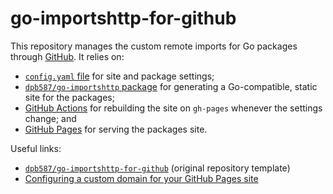 # go-importshttp-for-github

This repository manages the custom remote imports for Go packages through [GitHub](https://github.com/). It relies on:

 * [`config.yaml` file](config.yaml) for site and package settings;
 * [`dpb587/go-importshttp` package](https://github.com/dpb587/go-importshttp) for generating a Go-compatible, static site for the packages;
 * [GitHub Actions](https://github.com/features/actions) for rebuilding the site on `gh-pages` whenever the settings change; and
 * [GitHub Pages](https://pages.github.com/) for serving the packages site.

Useful links:

 * [`dpb587/go-importshttp-for-github`](https://github.com/dpb587/go-importshttp-for-github) (original repository template)
 * [Configuring a custom domain for your GitHub Pages site](https://docs.github.com/en/pages/configuring-a-custom-domain-for-your-github-pages-site)
